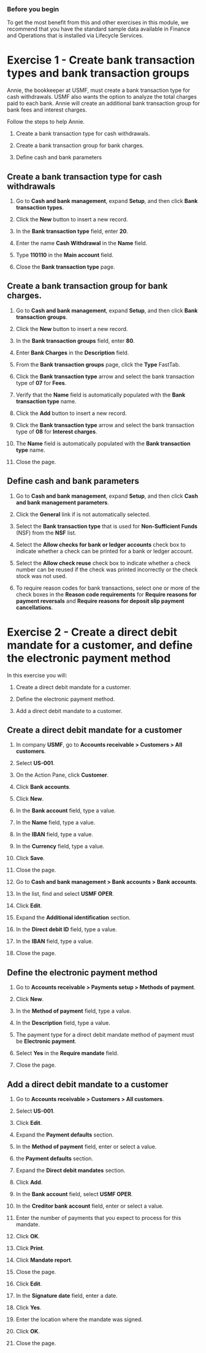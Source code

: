 ### Before you begin

To get the most benefit from this and other exercises in this module, we
recommend that you have the standard sample data available in Finance and
Operations that is installed via Lifecycle Services.

Exercise 1 - Create bank transaction types and bank transaction groups
======================================================================

Annie, the bookkeeper at USMF, must create a bank transaction type for cash
withdrawals. USMF also wants the option to analyze the total charges paid to
each bank. Annie will create an additional bank transaction group for bank fees
and interest charges.

Follow the steps to help Annie.

1.  Create a bank transaction type for cash withdrawals.

2.  Create a bank transaction group for bank charges.

3.  Define cash and bank parameters

Create a bank transaction type for cash withdrawals
---------------------------------------------------

1.  Go to **Cash and bank management**, expand **Setup**, and then click **Bank
    transaction types**.

2.  Click the **New** button to insert a new record.

3.  In the **Bank transaction type** field, enter **20**.

4.  Enter the name **Cash Withdrawal** in the **Name** field.

5.  Type **110110** in the **Main account** field.

6.  Close the **Bank transaction type** page.

Create a bank transaction group for bank charges.
-------------------------------------------------

1.  Go to **Cash and bank management**, expand **Setup**, and then click **Bank
    transaction groups**.

2.  Click the **New** button to insert a new record.

3.  In the **Bank transaction groups** field, enter **80**.

4.  Enter **Bank Charges** in the **Description** field.

5.  From the **Bank transaction groups** page, click the **Type** FastTab.

6.  Click the **Bank transaction type** arrow and select the bank transaction
    type of **07** for **Fees**.

7.  Verify that the **Name** field is automatically populated with the **Bank
    transaction type** name.

8.  Click the **Add** button to insert a new record.

9.  Click the **Bank transaction type** arrow and select the bank transaction
    type of **08** for **Interest charges**.

10. The **Name** field is automatically populated with the **Bank transaction
    type** name.

11. Close the page.

Define cash and bank parameters
-------------------------------

1.  Go to **Cash and bank management**, expand **Setup**, and then click **Cash
    and bank management parameters**.

2.  Click the **General** link if is not automatically selected.

3.  Select the **Bank transaction type** that is used for **Non-Sufficient
    Funds** (NSF) from the **NSF** list.

4.  Select the **Allow checks for bank or ledger accounts** check box to
    indicate whether a check can be printed for a bank or ledger account.

5.  Select the **Allow check reuse** check box to indicate whether a check
    number can be reused if the check was printed incorrectly or the check stock
    was not used.

6.  To require reason codes for bank transactions, select one or more of the
    check boxes in the **Reason code requirements** for **Require reasons for
    payment reversals** and **Require reasons for deposit slip payment
    cancellations**.

Exercise 2 - Create a direct debit mandate for a customer, and define the electronic payment method
===================================================================================================

In this exercise you will:

1.  Create a direct debit mandate for a customer.

2.  Define the electronic payment method.

3.  Add a direct debit mandate to a customer.

Create a direct debit mandate for a customer
--------------------------------------------

1.  In company **USMF**, go to **Accounts receivable \> Customers \> All
    customers**.

2.  Select **US-001**.

3.  On the Action Pane, click **Customer**.

4.  Click **Bank accounts**.

5.  Click **New**.

6.  In the **Bank account** field, type a value.

7.  In the **Name** field, type a value.

8.  In the **IBAN** field, type a value.

9.  In the **Currency** field, type a value.

10. Click **Save**.

11. Close the page.

12. Go to **Cash and bank management \> Bank accounts \> Bank accounts**.

13. In the list, find and select **USMF OPER**.

14. Click **Edit**.

15. Expand the **Additional identification** section.

16. In the **Direct debit ID** field, type a value.

17. In the **IBAN** field, type a value.

18. Close the page.

Define the electronic payment method
------------------------------------

1.  Go to **Accounts receivable \> Payments setup \> Methods of payment**.

2.  Click **New**.

3.  In the **Method of payment** field, type a value.

4.  In the **Description** field, type a value.

5.  The payment type for a direct debit mandate method of payment must be
    **Electronic payment**.

6.  Select **Yes** in the **Require mandate** field.

7.  Close the page.

Add a direct debit mandate to a customer
----------------------------------------

1.  Go to **Accounts receivable \> Customers \> All customers**.

2.  Select **US-001**.

3.  Click **Edit**.

4.  Expand the **Payment defaults** section.

5.  In the **Method of payment** field, enter or select a value.

6.  the **Payment defaults** section.

7.  Expand the **Direct debit mandates** section.

8.  Click **Add**.

9.  In the **Bank account** field, select **USMF OPER**.

10. In the **Creditor bank account** field, enter or select a value.

11. Enter the number of payments that you expect to process for this mandate.

12. Click **OK**.

13. Click **Print**.

14. Click **Mandate report**.

15. Close the page.

16. Click **Edit**.

17. In the **Signature date** field, enter a date.

18. Click **Yes**.

19. Enter the location where the mandate was signed.

20. Click **OK**.

21. Close the page.
